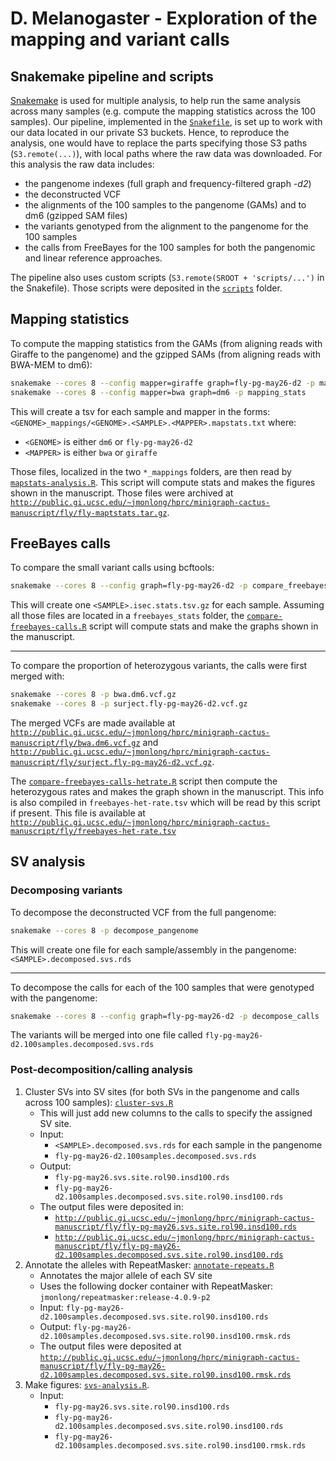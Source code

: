 # D. Melanogaster - Exploration of the mapping and variant calls

## Snakemake pipeline and scripts

[Snakemake](https://snakemake.github.io/) is used for multiple analysis, to help run the same analysis across many samples (e.g. compute the mapping statistics across the 100 samples).
Our pipeline, implemented in the [`Snakefile`](Snakefile), is set up to work with our data located in our private S3 buckets.
Hence, to reproduce the analysis, one would have to replace the parts specifying those S3 paths (`S3.remote(...)`), with local paths where the raw data was downloaded.
For this analysis the raw data includes: 
- the pangenome indexes (full graph and frequency-filtered graph *-d2*)
- the deconstructed VCF
- the alignments of the 100 samples to the pangenome (GAMs) and to dm6 (gzipped SAM files)
- the variants genotyped from the alignment to the pangenome for the 100 samples
- the calls from FreeBayes for the 100 samples for both the pangenomic and linear reference approaches.

The pipeline also uses custom scripts (`S3.remote(SROOT + 'scripts/...')` in the Snakefile). 
Those scripts were deposited in the [`scripts`](scripts) folder.

## Mapping statistics

To compute the mapping statistics from the GAMs (from aligning reads with Giraffe to the pangenome) and the gzipped SAMs (from aligning reads with BWA-MEM to dm6):

```sh
snakemake --cores 8 --config mapper=giraffe graph=fly-pg-may26-d2 -p mapping_stats
snakemake --cores 8 --config mapper=bwa graph=dm6 -p mapping_stats
```

This will create a tsv for each sample and mapper in the forms: `<GENOME>_mappings/<GENOME>.<SAMPLE>.<MAPPER>.mapstats.txt` where:
- `<GENOME>` is either `dm6` or `fly-pg-may26-d2`
- `<MAPPER>` is either `bwa` or `giraffe`

Those files, localized in the two `*_mappings` folders, are then read by [`mapstats-analysis.R`](mapstats-analysis.R).
This script will compute stats and makes the figures shown in the manuscript.
Those files were archived at [`http://public.gi.ucsc.edu/~jmonlong/hprc/minigraph-cactus-manuscript/fly/fly-maptstats.tar.gz`](http://public.gi.ucsc.edu/~jmonlong/hprc/minigraph-cactus-manuscript/fly/fly-maptstats.tar.gz).

## FreeBayes calls

To compare the small variant calls using bcftools:

```sh
snakemake --cores 8 --config graph=fly-pg-may26-d2 -p compare_freebayes
```

This will create one `<SAMPLE>.isec.stats.tsv.gz` for each sample.
Assuming all those files are located in a `freebayes_stats` folder, the [`compare-freebayes-calls.R`](compare-freebayes-calls.R) script will compute stats and make the graphs shown in the manuscript.

---

To compare the proportion of heterozygous variants, the calls were first merged with:

```sh
snakemake --cores 8 -p bwa.dm6.vcf.gz
snakemake --cores 8 -p surject.fly-pg-may26-d2.vcf.gz
```

The merged VCFs are made available at [`http://public.gi.ucsc.edu/~jmonlong/hprc/minigraph-cactus-manuscript/fly/bwa.dm6.vcf.gz`](http://public.gi.ucsc.edu/~jmonlong/hprc/minigraph-cactus-manuscript/fly/bwa.dm6.vcf.gz) and [`http://public.gi.ucsc.edu/~jmonlong/hprc/minigraph-cactus-manuscript/fly/surject.fly-pg-may26-d2.vcf.gz`](http://public.gi.ucsc.edu/~jmonlong/hprc/minigraph-cactus-manuscript/fly/surject.fly-pg-may26-d2.vcf.gz).

The [`compare-freebayes-calls-hetrate.R`](compare-freebayes-calls-hetrate.R) script then compute the heterozygous rates and makes the graph shown in the manuscript.
This info is also compiled in `freebayes-het-rate.tsv` which will be read by this script if present.
This file is available at [`http://public.gi.ucsc.edu/~jmonlong/hprc/minigraph-cactus-manuscript/fly/freebayes-het-rate.tsv`](http://public.gi.ucsc.edu/~jmonlong/hprc/minigraph-cactus-manuscript/fly/freebayes-het-rate.tsv)

## SV analysis

### Decomposing variants

To decompose the deconstructed VCF from the full pangenome:

```sh
snakemake --cores 8 -p decompose_pangenome
```

This will create one file for each sample/assembly in the pangenome: `<SAMPLE>.decomposed.svs.rds`

---

To decompose the calls for each of the 100 samples that were genotyped with the pangenome:

```sh
snakemake --cores 8 --config graph=fly-pg-may26-d2 -p decompose_calls
```

The variants will be merged into one file called `fly-pg-may26-d2.100samples.decomposed.svs.rds`

### Post-decomposition/calling analysis

1. Cluster SVs into SV sites (for both SVs in the pangenome and calls across 100 samples): [`cluster-svs.R`](cluster-svs.R)
    - This will just add new columns to the calls to specify the assigned SV site.
    - Input: 
        - `<SAMPLE>.decomposed.svs.rds` for each sample in the pangenome
        - `fly-pg-may26-d2.100samples.decomposed.svs.rds`
    - Output:
        - `fly-pg-may26.svs.site.rol90.insd100.rds`
        - `fly-pg-may26-d2.100samples.decomposed.svs.site.rol90.insd100.rds`
    - The output files were deposited in:
        - [`http://public.gi.ucsc.edu/~jmonlong/hprc/minigraph-cactus-manuscript/fly/fly-pg-may26.svs.site.rol90.insd100.rds`](http://public.gi.ucsc.edu/~jmonlong/hprc/minigraph-cactus-manuscript/fly/fly-pg-may26.svs.site.rol90.insd100.rds)
        - [`http://public.gi.ucsc.edu/~jmonlong/hprc/minigraph-cactus-manuscript/fly/fly-pg-may26-d2.100samples.decomposed.svs.site.rol90.insd100.rds`](http://public.gi.ucsc.edu/~jmonlong/hprc/minigraph-cactus-manuscript/fly/fly-pg-may26-d2.100samples.decomposed.svs.site.rol90.insd100.rds)
2. Annotate the alleles with RepeatMasker: [`annotate-repeats.R`](annotate-repeats.R)
    - Annotates the major allele of each SV site
    - Uses the following docker container with RepeatMasker: `jmonlong/repeatmasker:release-4.0.9-p2`
    - Input: `fly-pg-may26-d2.100samples.decomposed.svs.site.rol90.insd100.rds`
    - Output: `fly-pg-may26-d2.100samples.decomposed.svs.site.rol90.insd100.rmsk.rds`
    - The output files were deposited at [`http://public.gi.ucsc.edu/~jmonlong/hprc/minigraph-cactus-manuscript/fly/fly-pg-may26-d2.100samples.decomposed.svs.site.rol90.insd100.rmsk.rds`](http://public.gi.ucsc.edu/~jmonlong/hprc/minigraph-cactus-manuscript/fly/fly-pg-may26-d2.100samples.decomposed.svs.site.rol90.insd100.rmsk.rds)
1. Make figures: [`svs-analysis.R`](svs-analysis.R).
    - Input:
        - `fly-pg-may26.svs.site.rol90.insd100.rds`
        - `fly-pg-may26-d2.100samples.decomposed.svs.site.rol90.insd100.rds`
        - `fly-pg-may26-d2.100samples.decomposed.svs.site.rol90.insd100.rmsk.rds`

